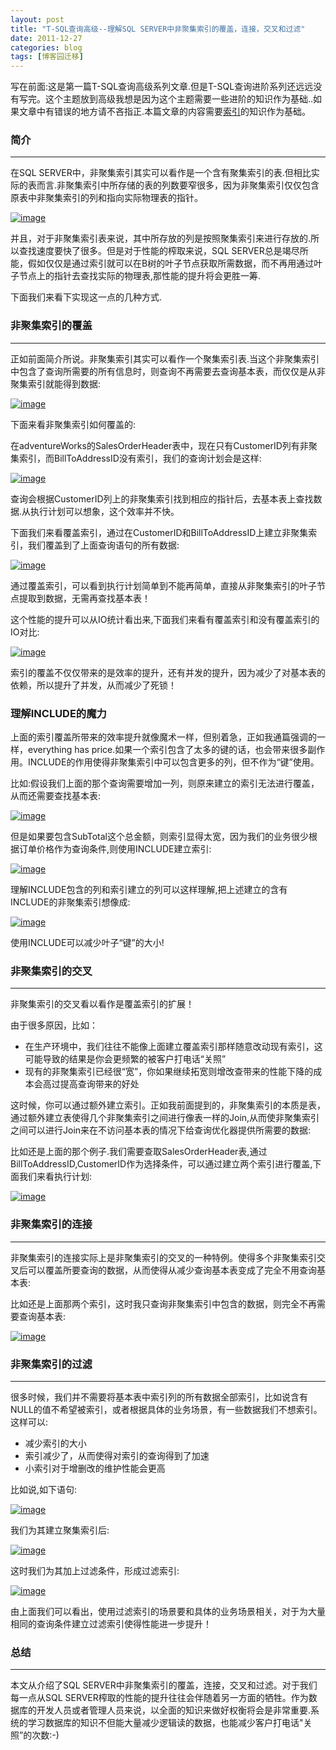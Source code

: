 ```yaml
---
layout: post
title: "T-SQL查询高级--理解SQL SERVER中非聚集索引的覆盖，连接，交叉和过滤"
date: 2011-12-27
categories: blog
tags: [博客园迁移]
---
```


写在前面:这是第一篇T-SQL查询高级系列文章.但是T-SQL查询进阶系列还远远没有写完。这个主题放到高级我想是因为这个主题需要一些进阶的知识作为基础..如果文章中有错误的地方请不吝指正.本篇文章的内容需要[索引](http://www.cnblogs.com/CareySon/archive/2011/12/22/2297568.html)的知识作为基础。

### **简介**

* * *

在SQL SERVER中，非聚集索引其实可以看作是一个含有聚集索引的表.但相比实际的表而言.非聚集索引中所存储的表的列数要窄很多，因为非聚集索引仅仅包含原表中非聚集索引的列和指向实际物理表的指针。

[![image](https://cdn.jsdelivr.net/gh/careyson/careyson.github.io@main/assets/images/2011-12-27-t-sql-sql-server/t-sql-sql-server-201112271359594528.png)](http://images.cnblogs.com/cnblogs_com/CareySon/201112/201112271359523420.png)

并且，对于非聚集索引表来说，其中所存放的列是按照聚集索引来进行存放的.所以查找速度要快了很多。但是对于性能的榨取来说，SQL SERVER总是竭尽所能，假如仅仅是通过索引就可以在B树的叶子节点获取所需数据，而不再用通过叶子节点上的指针去查找实际的物理表,那性能的提升将会更胜一筹.

下面我们来看下实现这一点的几种方式.

### **非聚集索引的覆盖**

* * *

正如前面简介所说。非聚集索引其实可以看作一个聚集索引表.当这个非聚集索引中包含了查询所需要的所有信息时，则查询不再需要去查询基本表，而仅仅是从非聚集索引就能得到数据:

[![image](https://cdn.jsdelivr.net/gh/careyson/careyson.github.io@main/assets/images/2011-12-27-t-sql-sql-server/t-sql-sql-server-201112271400581783.png)](http://images.cnblogs.com/cnblogs_com/CareySon/201112/201112271400535748.png)

下面来看非聚集索引如何覆盖的:

在adventureWorks的SalesOrderHeader表中，现在只有CustomerID列有非聚集索引，而BillToAddressID没有索引，我们的查询计划会是这样:

[![image](https://cdn.jsdelivr.net/gh/careyson/careyson.github.io@main/assets/images/2011-12-27-t-sql-sql-server/t-sql-sql-server-201112271401499499.png)](http://images.cnblogs.com/cnblogs_com/CareySon/201112/201112271401032377.png)

查询会根据CustomerID列上的非聚集索引找到相应的指针后，去基本表上查找数据.从执行计划可以想象，这个效率并不快。

下面我们来看覆盖索引，通过在CustomerID和BillToAddressID上建立非聚集索引，我们覆盖到了上面查询语句的所有数据:

[![image](https://cdn.jsdelivr.net/gh/careyson/careyson.github.io@main/assets/images/2011-12-27-t-sql-sql-server/t-sql-sql-server-201112271402002639.png)](http://images.cnblogs.com/cnblogs_com/CareySon/201112/201112271401581569.png)

通过覆盖索引，可以看到执行计划简单到不能再简单，直接从非聚集索引的叶子节点提取到数据，无需再查找基本表！

这个性能的提升可以从IO统计看出来,下面我们来看有覆盖索引和没有覆盖索引的IO对比:

[![image](https://cdn.jsdelivr.net/gh/careyson/careyson.github.io@main/assets/images/2011-12-27-t-sql-sql-server/t-sql-sql-server-201112271404342822.png)](http://images.cnblogs.com/cnblogs_com/CareySon/201112/201112271404271506.png)

索引的覆盖不仅仅带来的是效率的提升，还有并发的提升，因为减少了对基本表的依赖，所以提升了并发，从而减少了死锁！

### **理解INCLUDE的魔力**

上面的索引覆盖所带来的效率提升就像魔术一样，但别着急，正如我通篇强调的一样，everything has price.如果一个索引包含了太多的键的话，也会带来很多副作用。INCLUDE的作用使得非聚集索引中可以包含更多的列，但不作为“键”使用。

比如:假设我们上面的那个查询需要增加一列，则原来建立的索引无法进行覆盖，从而还需要查找基本表:

[![image](https://cdn.jsdelivr.net/gh/careyson/careyson.github.io@main/assets/images/2011-12-27-t-sql-sql-server/t-sql-sql-server-201112271404533723.png)](http://images.cnblogs.com/cnblogs_com/CareySon/201112/201112271404399206.png)

但是如果要包含SubTotal这个总金额，则索引显得太宽，因为我们的业务很少根据订单价格作为查询条件,则使用INCLUDE建立索引:

[![image](https://cdn.jsdelivr.net/gh/careyson/careyson.github.io@main/assets/images/2011-12-27-t-sql-sql-server/t-sql-sql-server-201112271405352084.png)](http://images.cnblogs.com/cnblogs_com/CareySon/201112/201112271405005595.png)

理解INCLUDE包含的列和索引建立的列可以这样理解,把上述建立的含有INCLUDE的非聚集索引想像成:

[![image](https://cdn.jsdelivr.net/gh/careyson/careyson.github.io@main/assets/images/2011-12-27-t-sql-sql-server/t-sql-sql-server-201112271407054418.png)](http://images.cnblogs.com/cnblogs_com/CareySon/201112/201112271406494894.png)

使用INCLUDE可以减少叶子“键”的大小\!

### **非聚集索引的交叉**

* * *

非聚集索引的交叉看以看作是覆盖索引的扩展！

由于很多原因，比如：

  * 在生产环境中，我们往往不能像上面建立覆盖索引那样随意改动现有索引，这可能导致的结果是你会更频繁的被客户打电话“关照” 
  * 现有的非聚集索引已经很“宽”，你如果继续拓宽则增改查带来的性能下降的成本会高过提高查询带来的好处 



这时候，你可以通过额外建立索引。正如我前面提到的，非聚集索引的本质是表，通过额外建立表使得几个非聚集索引之间进行像表一样的Join,从而使非聚集索引之间可以进行Join来在不访问基本表的情况下给查询优化器提供所需要的数据:

比如还是上面的那个例子.我们需要查取SalesOrderHeader表,通过BillToAddressID,CustomerID作为选择条件，可以通过建立两个索引进行覆盖,下面我们来看执行计划:

[![image](https://cdn.jsdelivr.net/gh/careyson/careyson.github.io@main/assets/images/2011-12-27-t-sql-sql-server/t-sql-sql-server-201112271407195904.png)](http://images.cnblogs.com/cnblogs_com/CareySon/201112/201112271407139977.png)

### **非聚集索引的连接**

* * *

非聚集索引的连接实际上是非聚集索引的交叉的一种特例。使得多个非聚集索引交叉后可以覆盖所要查询的数据，从而使得从减少查询基本表变成了完全不用查询基本表:

比如还是上面那两个索引，这时我只查询非聚集索引中包含的数据，则完全不再需要查询基本表:

[![image](https://cdn.jsdelivr.net/gh/careyson/careyson.github.io@main/assets/images/2011-12-27-t-sql-sql-server/t-sql-sql-server-201112271415267282.png)](http://images.cnblogs.com/cnblogs_com/CareySon/201112/201112271414582915.png)

### **非聚集索引的过滤**

* * *

很多时候，我们并不需要将基本表中索引列的所有数据全部索引，比如说含有NULL的值不希望被索引，或者根据具体的业务场景，有一些数据我们不想索引。这样可以:

  * 减少索引的大小 
  * 索引减少了，从而使得对索引的查询得到了加速 
  * 小索引对于增删改的维护性能会更高 



比如说,如下语句:

[![image](https://cdn.jsdelivr.net/gh/careyson/careyson.github.io@main/assets/images/2011-12-27-t-sql-sql-server/t-sql-sql-server-201112271415341205.png)](http://images.cnblogs.com/cnblogs_com/CareySon/201112/201112271415308267.png)

我们为其建立聚集索引后:

[![image](https://cdn.jsdelivr.net/gh/careyson/careyson.github.io@main/assets/images/2011-12-27-t-sql-sql-server/t-sql-sql-server-201112271415434081.png)](http://images.cnblogs.com/cnblogs_com/CareySon/201112/201112271415382224.png)

这时我们为其加上过滤条件，形成过滤索引:

[![image](https://cdn.jsdelivr.net/gh/careyson/careyson.github.io@main/assets/images/2011-12-27-t-sql-sql-server/t-sql-sql-server-201112271416135714.png)](http://images.cnblogs.com/cnblogs_com/CareySon/201112/201112271415549174.png)

由上面我们可以看出，使用过滤索引的场景要和具体的业务场景相关，对于为大量相同的查询条件建立过滤索引使得性能进一步提升！

### **总结**

* * *

本文从介绍了SQL SERVER中非聚集索引的覆盖，连接，交叉和过滤。对于我们每一点从SQL SERVER榨取的性能的提升往往会伴随着另一方面的牺牲。作为数据库的开发人员或者管理人员来说，以全面的知识来做好权衡将会是非常重要.系统的学习数据库的知识不但能大量减少逻辑读的数据，也能减少客户打电话"关照”的次数:-\)
